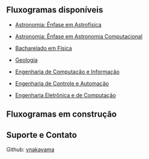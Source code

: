 ## Fluxogramas disponíveis
* [Astronomia: Ênfase em Astrofísica][grade-astrofisica]

* [Astronomia: Ênfase em Astronomia Computacional][grade-astrocomp]

* [Bacharelado em Física][grade-fisica]

* [Geologia][grade-geo]

* [Engenharia de Computação e Informação][grade-eci]  

* [Engenharia de Controle e Automação][grade-controle]

* [Engenharia Eletrônica e de Computação][grade-eel]

[grade-eci]: https://gremio-eci.github.io/grade/
[grade-astrofisica]:   https://vnakayama.github.io/grade_astrofisica/
[grade-astrocomp]:   https://vnakayama.github.io/grade_astrocomp/
[grade-eel]: https://vnakayama.github.io/grade_eletronica/
[grade-geo]: https://vnakayama.github.io/grade_geologia/
[grade-controle]: https://vnakayama.github.io/grade_controle/
[grade-fisica]: https://vnakayama.github.io/grade_fisica/

## Fluxogramas em construção


## Suporte e Contato

Github: [vnakayama][github]

[github]: https://github.com/vnakayama
